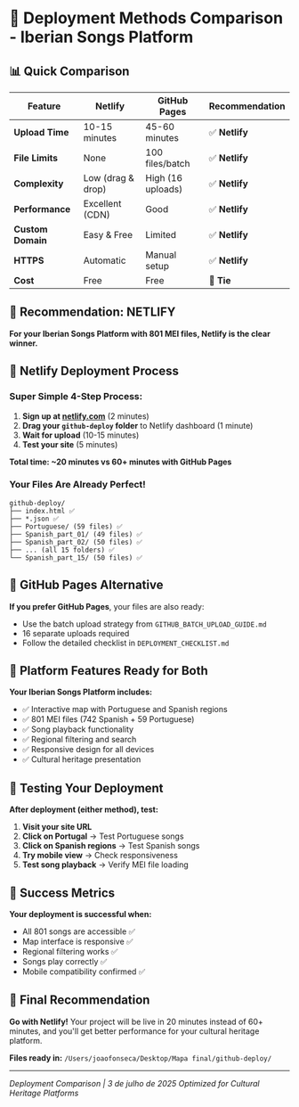# 🚀 Deployment Methods Comparison - Iberian Songs Platform

## 📊 Quick Comparison

| Feature | Netlify | GitHub Pages | Recommendation |
|---------|---------|--------------|----------------|
| **Upload Time** | 10-15 minutes | 45-60 minutes | ✅ **Netlify** |
| **File Limits** | None | 100 files/batch | ✅ **Netlify** |
| **Complexity** | Low (drag & drop) | High (16 uploads) | ✅ **Netlify** |
| **Performance** | Excellent (CDN) | Good | ✅ **Netlify** |
| **Custom Domain** | Easy & Free | Limited | ✅ **Netlify** |
| **HTTPS** | Automatic | Manual setup | ✅ **Netlify** |
| **Cost** | Free | Free | 🟰 **Tie** |

## 🎯 Recommendation: **NETLIFY**

**For your Iberian Songs Platform with 801 MEI files, Netlify is the clear winner.**

## 🚀 Netlify Deployment Process

### Super Simple 4-Step Process:

1. **Sign up at [netlify.com](https://netlify.com)** (2 minutes)
2. **Drag your `github-deploy` folder** to Netlify dashboard (1 minute)
3. **Wait for upload** (10-15 minutes)
4. **Test your site** (5 minutes)

**Total time: ~20 minutes vs 60+ minutes with GitHub Pages**

### Your Files Are Already Perfect!
```
github-deploy/
├── index.html ✅
├── *.json ✅
├── Portuguese/ (59 files) ✅
├── Spanish_part_01/ (49 files) ✅
├── Spanish_part_02/ (50 files) ✅
├── ... (all 15 folders) ✅
└── Spanish_part_15/ (50 files) ✅
```

## 🔧 GitHub Pages Alternative

**If you prefer GitHub Pages**, your files are also ready:
- Use the batch upload strategy from `GITHUB_BATCH_UPLOAD_GUIDE.md`
- 16 separate uploads required
- Follow the detailed checklist in `DEPLOYMENT_CHECKLIST.md`

## 🎵 Platform Features Ready for Both

**Your Iberian Songs Platform includes:**
- ✅ Interactive map with Portuguese and Spanish regions
- ✅ 801 MEI files (742 Spanish + 59 Portuguese)
- ✅ Song playback functionality
- ✅ Regional filtering and search
- ✅ Responsive design for all devices
- ✅ Cultural heritage presentation

## 📱 Testing Your Deployment

**After deployment (either method), test:**
1. **Visit your site URL**
2. **Click on Portugal** → Test Portuguese songs
3. **Click on Spanish regions** → Test Spanish songs
4. **Try mobile view** → Check responsiveness
5. **Test song playback** → Verify MEI file loading

## 🌟 Success Metrics

**Your deployment is successful when:**
- All 801 songs are accessible ✅
- Map interface is responsive ✅
- Regional filtering works ✅
- Songs play correctly ✅
- Mobile compatibility confirmed ✅

## 🎯 Final Recommendation

**Go with Netlify!** Your project will be live in 20 minutes instead of 60+ minutes, and you'll get better performance for your cultural heritage platform.

**Files ready in:** `/Users/joaofonseca/Desktop/Mapa final/github-deploy/`

---

*Deployment Comparison | 3 de julho de 2025*
*Optimized for Cultural Heritage Platforms*
